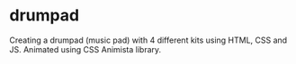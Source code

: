 # drumpad
Creating a drumpad (music pad) with 4 different kits using HTML, CSS and JS. Animated using CSS Animista library.
